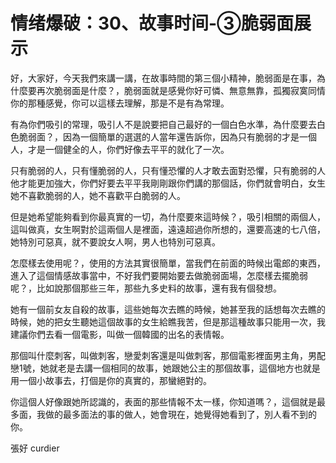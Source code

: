 # 情绪爆破：30、故事时间-③脆弱面展示

好，大家好，今天我們來講一講，在故事時間的第三個小精神，脆弱面是在事，為什麼要再次脆弱面是什麼？，脆弱面就是感覺你好可憐、無意無靠，孤獨寂寞同情你的那種感覺，你可以這樣去理解，那是不是有為常理。

有為你們吸引的常理，吸引人不是說要把自己最好的一個白色水準，為什麼要去白色脆弱面？，因為一個簡單的選選的人當年還告訴你，因為只有脆弱的才是一個人，才是一個健全的人，你們好像去平平的就化了一次。

只有脆弱的人，只有懂脆弱的人，只有懂恐懼的人才敢去面對恐懼，只有脆弱的人他才能更加強大，你們好要去平平我剛剛跟你們講的那個話，你們就會明白，女生她不喜歡脆弱的人，她不喜歡平白脆弱的人。

但是她希望能夠看到你最真實的一切，為什麼要來這時候？，吸引相關的兩個人，這叫做真，女生啊對於這兩個人是裡面，遠遠超過你所想的，還要高速的七八倍，她特別可惡真，就不要說女人啊，男人也特別可惡真。

怎麼樣去使用呢？，使用的方法其實很簡單，當我們在前面的時候出電郎的東西，進入了這個情感故事當中，不好我們要開始要去做脆弱面場，怎麼樣去擺脆弱呢？，比如說那個那些三年，那些九多史料的故事，還有我有個發想。

她有一個前女友自殺的故事，這些她每次去瞧的時候，她甚至我的話想每次去瞧的時候，她的把女生聽她這個故事的女生給瞧我苦，但是那這種故事只能用一次，我建議你們去看一個電影，叫做一個韓國的出名的表情報。

那個叫什麼刺客，叫做刺客，戀愛刺客還是叫做刺客，那個電影裡面男主角，男配戀1號，她就老是去講一個相同的故事，她跟她公主的那個故事，這個地方也就是用一個小故事去，打個是你的真實的，那蠻絕對的。

你這個人好像跟她所認識的，表面的那些情報不太一樣，你知道嗎？，這個就是最多面，我做的最多面法的事的做人，她會現在，她覺得她看到了，別人看不到的你。

張好 curdier